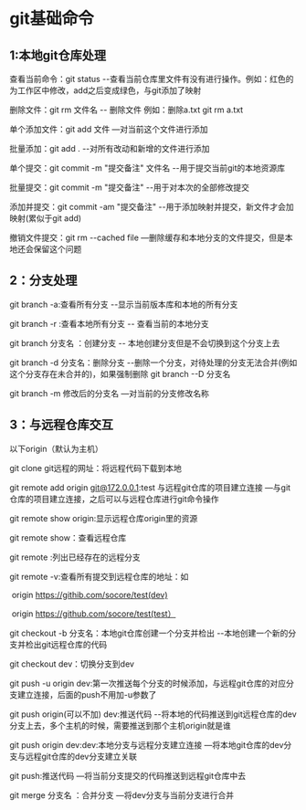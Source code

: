 # git基础命令

## 1:本地git仓库处理

查看当前命令：git status       		--查看当前仓库里文件有没有进行操作。例如：红色的为工作区中修改，add之后变成绿色，与git添加了映射

删除文件：git rm 文件名      		-- 删除文件 例如：删除a.txt  git rm a.txt

单个添加文件：git add   文件    	—对当前这个文件进行添加

批量添加：git add .				--对所有改动和新增的文件进行添加

单个提交：git commit -m "提交备注" 文件名  --用于提交当前git的本地资源库

批量提交：git commit -m "提交备注"  --用于对本次的全部修改提交

添加并提交：git commit -am "提交备注" --用于添加映射并提交，新文件才会加映射(累似于git add)

撤销文件提交：git rm --cached file  —删除缓存和本地分支的文件提交，但是本地还会保留这个问题

## 2：分支处理

git branch -a:查看所有分支		--显示当前版本库和本地的所有分支

git branch -r :查看本地所有分支    	-- 查看当前的本地分支

git branch 分支名 ：创建分支   	-- 本地创建分支但是不会切换到这个分支上去

git branch -d 分支名：删除分支	--删除一个分支，对待处理的分支无法合并(例如这个分支存在未合并的)，如果强制删除 git branch --D 分支名

git branch -m 修改后的分支名 	—对当前的分支修改名称

## 3：与远程仓库交互

以下origin（默认为主机）

git clone git远程的网址：将远程代码下载到本地

git remote add origin git@172.0.0.1:test 与远程git仓库的项目建立连接  —与git仓库的项目建立连接，之后可以与远程仓库进行git命令操作

git remote show origin:显示远程仓库origin里的资源

git remote show：查看远程仓库

git remote :列出已经存在的远程分支

git remote -v:查看所有提交到远程仓库的地址：如

​		origin  https://githib.com/socore/test(dev)

​		origin https://github.com/socore/test(test）

git checkout -b 分支名：本地git仓库创建一个分支并检出 --本地创建一个新的分支并检出git远程仓库的代码

git checkout dev：切换分支到dev

git push -u origin dev:第一次推送每个分支的时候添加，与远程git仓库的对应分支建立连接，后面的push不用加-u参数了

git push origin(可以不加) dev:推送代码  --将本地的代码推送到git远程仓库的dev分支上去，多个主机的时候，需要推送到那个主机origin就是谁

git push origin dev:dev:本地分支与远程分支建立连接  —将本地git仓库的dev分支与远程git仓库的dev分支建立关联

git push:推送代码  —将当前分支提交的代码推送到远程git仓库中去

git merge 分支名 ：合并分支   —将dev分支与当前分支进行合并







